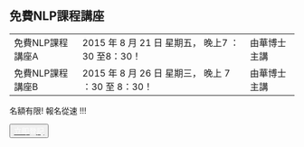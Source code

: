 <h2>免費NLP課程講座</h2>

<table class="table-hover">
<tr>
  <td>免費NLP課程講座A </td>
  <td>2015 年 8 月 21 日 星期五， 晚上7 ：30 至8：30！</td>
  <td>由華博士主講</td>
</tr>
<tr>
  <td>免費NLP課程講座B </td>
  <td>2015 年 8 月 26 日 星期三， 晚上 7 ：30 至 8：30！</td>
  <td>由華博士主講</td>
</tr>
</table>

名額有限! 報名從速 !!!

<button type="button" class="btn btn-primary btn-lg">
  <a href="/contact"><span style="color: white;"><i class="fa fa-sign-in"></i> 立即登記</span></a>
</button>
